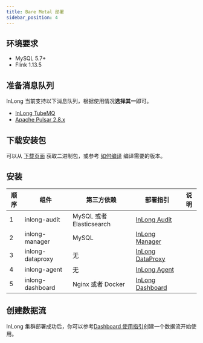 ```yaml
---
title: Bare Metal 部署
sidebar_position: 4
---
```


## 环境要求
- MySQL 5.7+
- Flink 1.13.5

## 准备消息队列
InLong 当前支持以下消息队列，根据使用情况**选择其一**即可。
- [InLong TubeMQ](modules/tubemq/quick_start.md)
- [Apache Pulsar 2.8.x](https://pulsar.apache.org/docs/en/2.8.1/standalone/)

## 下载安装包
可以从 [下载页面](https://inlong.apache.org/download/main/) 获取二进制包，或参考 [如何编译](quick_start/how_to_build.md) 编译需要的版本。

## 安装
| 顺序  |  组件 | 第三方依赖 | 部署指引                                                                  | 说明 |
|-----| ----  | ----  |-----------------------------------------------------------------------| ---- |
| 1   | inlong-audit | MySQL 或者 Elasticsearch | [InLong Audit](modules/audit/quick_start.md)                          |  |
| 2   | inlong-manager | MySQL  | [InLong Manager](modules/manager/quick_start.md)                      |  |
| 3   | inlong-dataproxy | 无 | [InLong DataProxy](modules/dataproxy/quick_start.md)                  |  |
| 4   | inlong-agent | 无 | [InLong Agent](modules/agent/quick_start.md)                          |  |
| 5   | inlong-dashboard | Nginx 或者 Docker | [InLong Dashboard](modules/dashboard/quick_start.md)                    | |

## 创建数据流
InLong 集群部署成功后，你可以参考[Dashboard 使用指引](user_guide/dashboard_usage.md)创建一个数据流开始使用。

